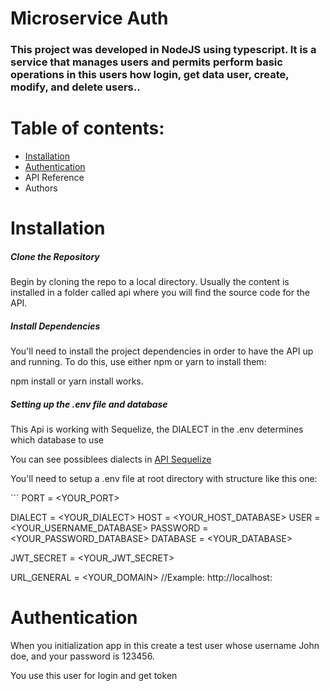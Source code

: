 <div>
  <h1>Microservice Auth</h1>
  <h3>This project was developed in NodeJS using typescript. It is a service that manages users and permits perform basic operations in this users how login, get data user, create, modify, and delete users..</h3>
  <h1>Table of contents:</h1>
  <ul>
    <li><a href="#installation">Installation</a></li>
    <li><a href="#authentication">Authentication</a></li>
    <li><a>API Reference</a></li>
    <li><a>Authors</a></li>
  </ul>
  <div id="installation">
    <h1>Installation</h1>
    <h5>Clone the Repository</h5>
    <p>Begin by cloning the repo to a local directory. Usually the content is installed in a folder called api where you will find the source code for the API.</p>
    <h5>Install Dependencies</h5>
    <p>You'll need to install the project dependencies in order to have the API up and running. To do this, use either npm or yarn to install them:</p>
    <p>npm install or yarn install works.</p>
    <h5>Setting up the .env file and database</h5>
    <p>This Api is working with Sequelize, the DIALECT in the .env determines which database to use</p>
    <p>You can see possiblees dialects in <a href="https://sequelize.org/docs/v6/getting-started/">API Sequelize</a></p>
    <p>You'll need to setup a .env file at root directory with structure like this one:</p>
```
PORT        = &lt;YOUR_PORT&gt;

DIALECT = &lt;YOUR_DIALECT&gt;
HOST = &lt;YOUR_HOST_DATABASE&gt;
USER = &lt;YOUR_USERNAME_DATABASE&gt;
PASSWORD = &lt;YOUR_PASSWORD_DATABASE&gt;
DATABASE = &lt;YOUR_DATABASE&gt;

JWT_SECRET = &lt;YOUR_JWT_SECRET&gt;

URL_GENERAL = &lt;YOUR_DOMAIN&gt; //Example: http://localhost:

  </div>
  <div id="#authentication">
    <h1>Authentication</h1>
    <p>When you initialization app in this create a test user whose username John doe, and your password is 123456.</p>
    <p>You use this user for login and get token</p>
  </div>
</div>
